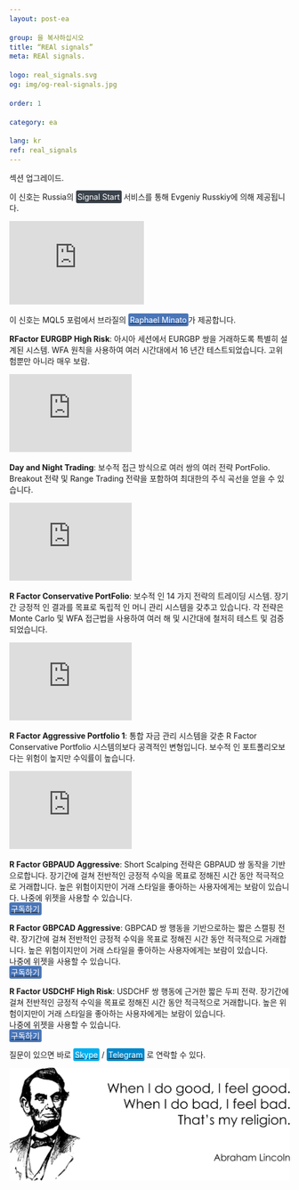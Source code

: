 ```yaml
---
layout: post-ea

group: 을 복사하십시오
title: “REAl signals”
meta: REAl signals.

logo: real_signals.svg
og: img/og-real-signals.jpg

order: 1

category: ea

lang: kr
ref: real_signals
---
```


섹션 업그레이드.

이 신호는 Russia의 <a href="https://www.signalstart.com/analysis/real-signal/50865" target="_blank"><span style="background-color:#3b434c; color:white; padding:3px; border-radius: 3px">Signal Start</span></a> 서비스를 통해 Evgeniy Russkiy에 의해 제공됩니다.
<iframe frameborder="0" width="242" height="150" src="https://www.signalstart.com/ko/widgets/1/50865?colors=578EBE,FFFFFF,004782"></iframe>

이 신호는 MQL5 포럼에서 브라질의 <a href="https://www.mql5.com/en/users/johnmacknamara" target="_blank"><span style="background-color:#4a76b8; color:white; padding:3px; border-radius: 3px">Raphael Minato</span></a>가 제공합니다.

**RFactor EURGBP High Risk**: 아시아 세션에서 EURGBP 쌍을 거래하도록 특별히 설계된 시스템. WFA 원칙을 사용하여 여러 시간대에서 16 년간 테스트되었습니다. 고위험뿐만 아니라 매우 보람.  
<iframe frameborder="0" width="220" height="140" src="https://www.mql5.com/en/signals/widget/signal/3ps8"></iframe>

**Day and Night Trading**: 보수적 접근 방식으로 여러 쌍의 여러 전략 PortFolio. Breakout 전략 및 Range Trading 전략을 포함하여 최대한의 주식 곡선을 얻을 수 있습니다.  
<iframe frameborder="0" width="220" height="140" src="https://www.mql5.com/en/signals/widget/signal/3ps9"></iframe>

**R Factor Conservative PortFolio**: 보수적 인 14 가지 전략의 트레이딩 시스템. 장기간 긍정적 인 결과를 목표로 독립적 인 머니 관리 시스템을 갖추고 있습니다. 각 전략은 Monte Carlo 및 WFA 접근법을 사용하여 여러 해 및 시간대에 철저히 테스트 및 검증되었습니다.  
<iframe frameborder="0" width="220" height="140" src="https://www.mql5.com/en/signals/widget/signal/3psa"></iframe>

**R Factor Aggressive Portfolio 1**: 통합 자금 관리 시스템을 갖춘 R Factor Conservative Portfolio 시스템의보다 공격적인 변형입니다. 보수적 인 포트폴리오보다는 위험이 높지만 수익률이 높습니다.  
<iframe frameborder="0" width="220" height="140" src="https://www.mql5.com/en/signals/widget/signal/3psb"></iframe>

**R Factor GBPAUD Aggressive**: Short Scalping 전략은 GBPAUD 쌍 동작을 기반으로합니다. 장기간에 걸쳐 전반적인 긍정적 수익을 목표로 정해진 시간 동안 적극적으로 거래합니다. 높은 위험이지만이 거래 스타일을 좋아하는 사용자에게는 보람이 있습니다.
나중에 위젯을 사용할 수 있습니다.  
<a href="https://www.mql5.com/en/signals/477486" target="_blank"><span style="background-color:#4a76b8; color:white; padding:3px; border-radius: 3px">구독하기</span></a>

**R Factor GBPCAD Aggressive**: GBPCAD 쌍 행동을 기반으로하는 짧은 스캘핑 전략. 장기간에 걸쳐 전반적인 긍정적 수익을 목표로 정해진 시간 동안 적극적으로 거래합니다. 높은 위험이지만이 거래 스타일을 좋아하는 사용자에게는 보람이 있습니다.  
나중에 위젯을 사용할 수 있습니다.  
<a href="https://www.mql5.com/en/signals/450778" target="_blank"><span style="background-color:#4a76b8; color:white; padding:3px; border-radius: 3px">구독하기</span></a>

**R Factor USDCHF High Risk**: USDCHF 쌍 행동에 근거한 짧은 두피 전략. 장기간에 걸쳐 전반적인 긍정적 수익을 목표로 정해진 시간 동안 적극적으로 거래합니다. 높은 위험이지만이 거래 스타일을 좋아하는 사용자에게는 보람이 있습니다.  
나중에 위젯을 사용할 수 있습니다.  
<a href="https://www.mql5.com/en/signals/530561" target="_blank"><span style="background-color:#4a76b8; color:white; padding:3px; border-radius: 3px">구독하기</span></a>

질문이 있으면 바로 <a href="skype:chutkoy89?call" target="_blank"><span style="background-color:#00aff0; color:white; padding:3px; border-radius: 3px">Skype</span></a> / <a href="https://t.me/chutkoy" target="_blank"><span style="background-color:#0088cc; color:white; padding:3px; border-radius: 3px">Telegram</span></a> 로 연락할 수 있다.

<a data-fancybox="gallery" href="/img/programming/Lincoln.png"><img src="/img/programming/Lincoln.png" alt=""></a>
